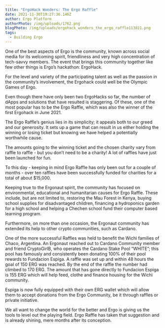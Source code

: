 ```yaml
---
title: "ErgoHack Wonders: The Ergo Raffle"
date: 2021-11-30T19:27:36.146Z
author: Ergo Platform
authorPhoto: /img/uploads/1762.png
blogPhoto: /img/uploads/ergohack_wonders_the_ergo_raffle113021.png
tags:
  - Building Ergo
---
```

<!--StartFragment-->

One of the best aspects of Ergo is the community, known across social media for its welcoming spirit, friendliness and very high concentration of tech-savvy members. The event that brings this community together like few other things is Ergo’s hackathon: ErgoHack.

For the level and variety of the participating talent as well as the passion in the community’s involvement, the Ergohack could well be the Olympic Games of Ergo.

Even though there have only been two ErgoHacks so far, the number of dApps and solutions that have resulted is staggering. Of these, one of the most popular has to be the Ergo Raffle, which was also the winner of the first Ergohack in June 2021.

The Ergo Raffle’s genius lies in its simplicity; it appeals both to our greed and our generosity. It sets up a game that can result in us either holding the winning or losing ticket but knowing we have helped a potentially worthwhile cause.

The amounts going to the winning ticket and the chosen charity vary from raffle to raffle - but you don’t need to be a charity! A lot of raffles have just been launched for fun.

To this day - keeping in mind Ergo Raffle has only been out for a couple of months - over ten raffles have been successfully funded for charities for a total of about $15,000.

Keeping true to the Ergonaut spirit, the community has focused on environmental, educational and humanitarian causes for Ergo Raffle. These include, but are not limited to, restoring the Mau Forest in Kenya, buying school supplies for disadvantaged children, financing a hydroponics garden for a high school and helping a Chechen school fund their computer based learning program.  

Furthermore, on more than one occasion, the Ergonaut community has extended its help to other crypto communities, such as Cardano.

One of the more successful Raffles was held to benefit the Wichì families of Chaco, Argentina. An Ergonaut reached out to Cardano Community member and friend CryptoGirlB, who operates the Cardano Stake Pool “WHITE”; this pool has famously and consistently been donating 100% of their pool rewards to Fundacion Espiga. A raffle was set up and within 48 hours the goal of 150 ERG was reached. By the end of the raffle the number had climbed to 170 ERG. The amount that has gone directly to Fundacion Espiga is 155 ERG which will help feed, clothe and finance housing for the Wichì community.

Espiga is now fully equipped with their own ERG wallet which will allow them to accept donations from the Ergo Community, be it through raffles or private initiative.

We all want to change the world for the better and Ergo is giving us the tools to level out the playing field. Ergo Raffle has taken that suggestion and is already shining, mere months after its conception.



<!--EndFragment-->